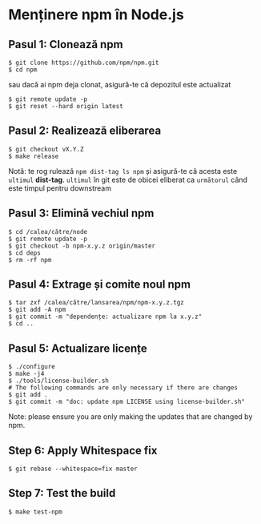 # Menținere npm în Node.js

## Pasul 1: Clonează npm

```console
$ git clone https://github.com/npm/npm.git
$ cd npm
```

sau dacă ai npm deja clonat, asigură-te că depozitul este actualizat

```console
$ git remote update -p
$ git reset --hard origin latest
```

## Pasul 2: Realizează eliberarea

```console
$ git checkout vX.Y.Z
$ make release
```

Notă: te rog rulează `npm dist-tag ls npm` și asigură-te că acesta este `ultimul` **dist-tag**. `ultimul` în git este de obicei eliberat ca `următorul` când este timpul pentru downstream

## Pasul 3: Elimină vechiul npm

```console
$ cd /calea/către/node
$ git remote update -p
$ git checkout -b npm-x.y.z origin/master
$ cd deps
$ rm -rf npm
```

## Pasul 4: Extrage și comite noul npm

```console
$ tar zxf /calea/către/lansarea/npm/npm-x.y.z.tgz
$ git add -A npm
$ git commit -m "dependențe: actualizare npm la x.y.z"
$ cd ..
```

## Pasul 5: Actualizare licențe

```console
$ ./configure
$ make -j4
$ ./tools/license-builder.sh
# The following commands are only necessary if there are changes
$ git add .
$ git commit -m "doc: update npm LICENSE using license-builder.sh"
```

Note: please ensure you are only making the updates that are changed by npm.

## Step 6: Apply Whitespace fix

```console
$ git rebase --whitespace=fix master
```

## Step 7: Test the build

```console
$ make test-npm
```